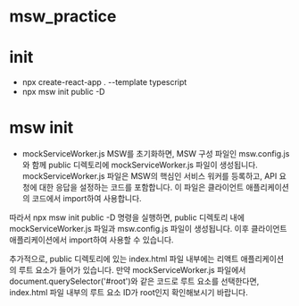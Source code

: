 # msw_practice

# init
- npx create-react-app  . --template typescript
- npx msw init public -D

# msw init
- mockServiceWorker.js
MSW를 초기화하면, MSW 구성 파일인 msw.config.js와 함께 public 디렉토리에 mockServiceWorker.js 파일이 생성됩니다. mockServiceWorker.js 파일은 MSW의 핵심인 서비스 워커를 등록하고, API 요청에 대한 응답을 설정하는 코드를 포함합니다. 이 파일은 클라이언트 애플리케이션의 코드에서 import하여 사용합니다.

따라서 npx msw init public -D 명령을 실행하면, public 디렉토리 내에 mockServiceWorker.js 파일과 msw.config.js 파일이 생성됩니다. 이후 클라이언트 애플리케이션에서 import하여 사용할 수 있습니다.

추가적으로, public 디렉토리에 있는 index.html 파일 내부에는 리액트 애플리케이션의 루트 요소가 들어가 있습니다. 만약 mockServiceWorker.js 파일에서 document.querySelector('#root')와 같은 코드로 루트 요소를 선택한다면, index.html 파일 내부의 루트 요소 ID가 root인지 확인해보시기 바랍니다.